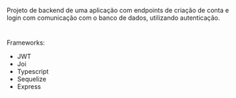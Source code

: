 Projeto de backend de uma aplicação com endpoints de criação de conta e login com comunicação com o banco de dados, utilizando autenticação.
#
Frameworks:
- JWT
- Joi
- Typescript
- Sequelize
- Express

